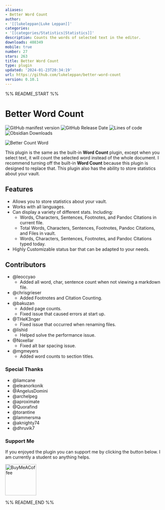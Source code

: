 ```yaml
---
aliases:
- Better Word Count
author:
- '[[lukeleppan|Luke Leppan]]'
categories:
- '[[categories/Statistics|Statistics]]'
description: Counts the words of selected text in the editor.
downloads: 408349
mobile: true
number: 27
stars: 263
title: Better Word Count
type: plugin
updated: '2024-01-23T20:34:19'
url: https://github.com/lukeleppan/better-word-count
version: 0.10.1
---
```


%% README_START %%

# Better Word Count

![GitHub manifest version](https://img.shields.io/github/manifest-json/v/lukeleppan/better-word-count?color=magenta&label=version&style=for-the-badge) ![GitHub Release Date](https://img.shields.io/github/release-date/lukeleppan/better-word-count?style=for-the-badge) ![Lines of code](https://img.shields.io/tokei/lines/github/lukeleppan/better-word-count?style=for-the-badge) ![Obsidian Downloads](https://img.shields.io/badge/dynamic/json?logo=obsidian&color=%23483699&label=downloads&query=%24%5B%22better-word-count%22%5D.downloads&url=https%3A%2F%2Fraw.githubusercontent.com%2Fobsidianmd%2Fobsidian-releases%2Fmaster%2Fcommunity-plugin-stats.json&style=for-the-badge)

![Better Count Word](https://raw.githubusercontent.com/lukeleppan/better-word-count/master/assets/better-word-count.gif)

This plugin is the same as the built-in **Word Count** plugin, except when you select text, it will count the selected word instead of the whole document. I recommend turning off the built-in **Word Count** because this plugin is designed to replace that. This plugin also has the ability to store statistics about your vault.

## Features

- Allows you to store statistics about your vault.
- Works with all languages.
- Can display a variety of different stats. Including:
  - Words, Characters, Sentences, Footnotes, and Pandoc Citations in current file.
  - Total Words, Characters, Sentences, Footnotes, Pandoc Citations, and Files in vault.
  - Words, Characters, Sentences, Footnotes, and Pandoc Citations typed today.
- Highly Customizable status bar that can be adapted to your needs.

## Contributors

- @leoccyao
  - Added all word, char, sentence count when not viewing a markdown file.
- @chrisgrieser
  - Added Footnotes and Citation Counting.
- @bakuzan
  - Added page counts.
  - Fixed issue that caused errors at start up.
- @THeK3nger
  - Fixed issue that occurred when renaming files.
- @lishid
  - Helped solve the performance issue.
- @Noxellar
  - Fixed alt bar spacing issue.
- @mgmeyers
  - Added word counts to section titles.

### Special Thanks

- @liamcane
- @eleanorkonik
- @AngelusDomini
- @archelpeg
- @aproximate
- @Quorafind
- @torantine
- @lammersma
- @aknighty74
- @dhruvik7

### Support Me

If you enjoyed the plugin you can support me by clicking the button below. I am currently a student so anything helps.

[<img src="https://cdn.buymeacoffee.com/buttons/v2/default-violet.png" alt="BuyMeACoffee" width="100">](https://www.buymeacoffee.com/lukeleppan)


%% README_END %%